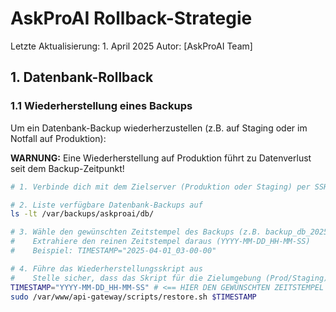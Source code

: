 # AskProAI Rollback-Strategie

Letzte Aktualisierung: 1. April 2025
Autor: [AskProAI Team]

## 1. Datenbank-Rollback

### 1.1 Wiederherstellung eines Backups

Um ein Datenbank-Backup wiederherzustellen (z.B. auf Staging oder im Notfall auf Produktion):

**WARNUNG:** Eine Wiederherstellung auf Produktion führt zu Datenverlust seit dem Backup-Zeitpunkt!

```bash
# 1. Verbinde dich mit dem Zielserver (Produktion oder Staging) per SSH

# 2. Liste verfügbare Datenbank-Backups auf
ls -lt /var/backups/askproai/db/

# 3. Wähle den gewünschten Zeitstempel des Backups (z.B. backup_db_2025-04-01_03-00-00.sql.gz)
#    Extrahiere den reinen Zeitstempel daraus (YYYY-MM-DD_HH-MM-SS)
#    Beispiel: TIMESTAMP="2025-04-01_03-00-00"

# 4. Führe das Wiederherstellungsskript aus
#    Stelle sicher, dass das Skript für die Zielumgebung (Prod/Staging) konfiguriert ist!
TIMESTAMP="YYYY-MM-DD_HH-MM-SS" # <== HIER DEN GEWÜNSCHTEN ZEITSTEMPEL EINSETZEN
sudo /var/www/api-gateway/scripts/restore.sh $TIMESTAMP
